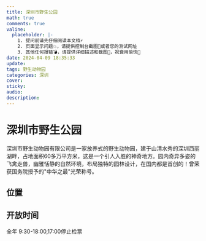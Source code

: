 ```yaml
---
title: 深圳市野生公园
math: true
comments: true
valine:
  placeholder: |-
    1. 提问前请先仔细阅读本文档⚡
    2. 页面显示问题💥，请提供控制台截图📸或者您的测试网址
    3. 其他任何报错💣，请提供详细描述和截图📸，祝食用愉快💪
date: 2024-04-09 18:35:33
update:
tags: 野生动物园
categories: 深圳
cover:
sticky:
audio:
description:
---
```

# 深圳市野生公园
深圳市野生动物园有限公司是一家放养式的野生动物园，建于山清水秀的深圳西丽湖畔，占地面积60多万平方米，这是一个引人入胜的神奇地方。园内奇异多姿的飞禽走兽，幽雅恬静的自然环境，布局独特的园林设计，在国内都是首创的！曾荣获国务院授予的"中华之最"光荣称号。
## 位置
## 开放时间
全年 9:30-18:00,17:00停止检票